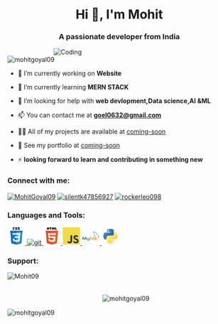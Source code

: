 <h1 align="center">Hi 👋, I'm Mohit</h1>
<h3 align="center">A passionate developer from India</h3>
<img align="right" alt="Coding" width="400" src="https://stemettes.org/zine/wp-content/uploads/sites/3/2021/12/custom-erp-software-development.gif">

<p align="left"> <img src="https://komarev.com/ghpvc/?username=mohitgoyal09&label=Profile%20views&color=0e75b6&style=flat" alt="mohitgoyal09" /> </p>



- 🔭 I’m currently working on **Website**

- 🌱 I’m currently learning **MERN STACK**

- 🤝 I’m looking for help with **web devlopment,Data science,AI &ML**

- 📫  You can contact me at **goel0632@gmail.com**
 
- 👨‍💻 All of my projects are available at [coming-soon](coming-soon)

- 📄 See my portfolio at [coming-soon](coming-soon)

- ⚡  **looking forward to learn and contributing in something new**

<h3 align="left">Connect with me:</h3>
<p align="left">
<a href="https://github.com/MohitGoyal09" target="blank"><img align="center" src="https://raw.githubusercontent.com/rahuldkjain/github-profile-readme-generator/master/src/images/icons/Social/github.svg" alt="MohitGoyal09" height="30" width="40" /></a>
<a href="https://twitter.com/silentk47856927" target="blank"><img align="center" src="https://raw.githubusercontent.com/rahuldkjain/github-profile-readme-generator/master/src/images/icons/Social/twitter.svg" alt="silentk47856927" height="30" width="40" /></a>
<a href="https://instagram.com/rockerleo098" target="blank"><img align="center" src="https://raw.githubusercontent.com/rahuldkjain/github-profile-readme-generator/master/src/images/icons/Social/instagram.svg" alt="rockerleo098" height="30" width="40" /></a>
</p>

<h3 align="left">Languages and Tools:</h3>
<p align="left"> <a href="https://www.w3schools.com/css/" target="_blank" rel="noreferrer"> <img src="https://raw.githubusercontent.com/devicons/devicon/master/icons/css3/css3-original-wordmark.svg" alt="css3" width="40" height="40"/> </a> <a href="https://git-scm.com/" target="_blank" rel="noreferrer"> <img src="https://www.vectorlogo.zone/logos/git-scm/git-scm-icon.svg" alt="git" width="40" height="40"/> </a> <a href="https://www.w3.org/html/" target="_blank" rel="noreferrer"> <img src="https://raw.githubusercontent.com/devicons/devicon/master/icons/html5/html5-original-wordmark.svg" alt="html5" width="40" height="40"/> </a> <a href="https://developer.mozilla.org/en-US/docs/Web/JavaScript" target="_blank" rel="noreferrer"> <img src="https://raw.githubusercontent.com/devicons/devicon/master/icons/javascript/javascript-original.svg" alt="javascript" width="40" height="40"/> </a> <a href="https://www.mysql.com/" target="_blank" rel="noreferrer"> <img src="https://raw.githubusercontent.com/devicons/devicon/master/icons/mysql/mysql-original-wordmark.svg" alt="mysql" width="40" height="40"/> </a> <a href="https://www.python.org" target="_blank" rel="noreferrer"> <img src="https://raw.githubusercontent.com/devicons/devicon/master/icons/python/python-original.svg" alt="python" width="40" height="40"/> </a> </p>
<h3 align="left">Support:</h3>
<p><a href="https://www.buymeacoffee.com/Mohit09"> <img align="left" src="https://cdn.buymeacoffee.com/buttons/v2/default-yellow.png" height="50" width="210" alt="Mohit09" /></a></p><br><br>

<p>&nbsp;<img align="center" src="https://github-readme-stats.vercel.app/api?username=mohitgoyal09&show_icons=true&locale=en" alt="mohitgoyal09" /></p>

<p><img align="center" src="https://github-readme-streak-stats.herokuapp.com/?user=mohitgoyal09&" alt="mohitgoyal09" /></p>

